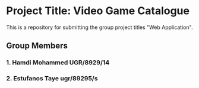 # Project Title: Video Game Catalogue
This is a repository for submitting the group project titles "Web Application".

## Group Members
### 1. Hamdi Mohammed      UGR/8929/14
### 2. Estufanos Taye      ugr/89295/s

